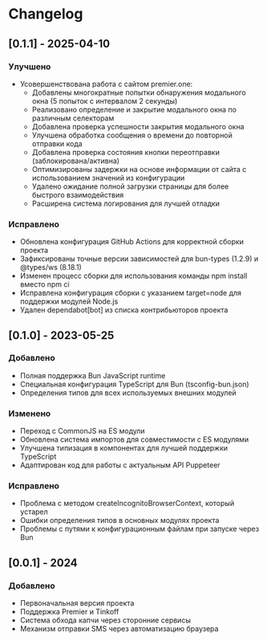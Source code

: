 # Changelog

## [0.1.1] - 2025-04-10

### Улучшено
- Усовершенствована работа с сайтом premier.one:
  - Добавлены многократные попытки обнаружения модального окна (5 попыток с интервалом 2 секунды)
  - Реализовано определение и закрытие модального окна по различным селекторам
  - Добавлена проверка успешности закрытия модального окна
  - Улучшена обработка сообщения о времени до повторной отправки кода
  - Добавлена проверка состояния кнопки переотправки (заблокирована/активна)
  - Оптимизированы задержки на основе информации от сайта с использованием значений из конфигурации
  - Удалено ожидание полной загрузки страницы для более быстрого взаимодействия
  - Расширена система логирования для лучшей отладки

### Исправлено
- Обновлена конфигурация GitHub Actions для корректной сборки проекта
- Зафиксированы точные версии зависимостей для bun-types (1.2.9) и @types/ws (8.18.1)
- Изменен процесс сборки для использования команды npm install вместо npm ci
- Исправлена конфигурация сборки с указанием target=node для поддержки модулей Node.js
- Удален dependabot[bot] из списка контрибьюторов проекта

## [0.1.0] - 2023-05-25

### Добавлено
- Полная поддержка Bun JavaScript runtime
- Специальная конфигурация TypeScript для Bun (tsconfig-bun.json)
- Определения типов для всех используемых внешних модулей

### Изменено
- Переход с CommonJS на ES модули
- Обновлена система импортов для совместимости с ES модулями
- Улучшена типизация в компонентах для лучшей поддержки TypeScript
- Адаптирован код для работы с актуальным API Puppeteer

### Исправлено
- Проблема с методом createIncognitoBrowserContext, который устарел
- Ошибки определения типов в основных модулях проекта
- Проблемы с путями к конфигурационным файлам при запуске через Bun

## [0.0.1] - 2024

### Добавлено
- Первоначальная версия проекта
- Поддержка Premier и Tinkoff
- Система обхода капчи через сторонние сервисы
- Механизм отправки SMS через автоматизацию браузера
